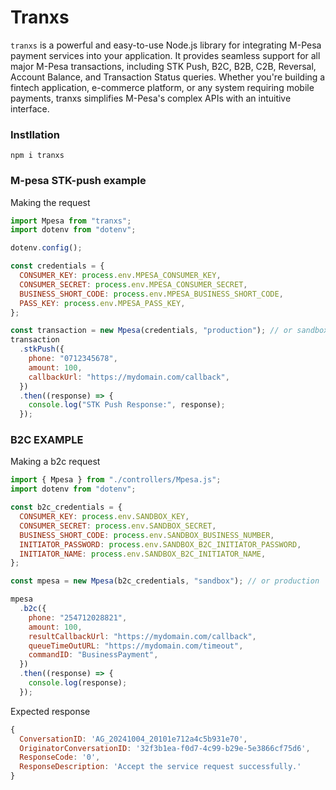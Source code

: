 # Tranxs

`tranxs` is a powerful and easy-to-use Node.js library for integrating M-Pesa payment services into your application. It provides seamless support for all major M-Pesa transactions, including STK Push, B2C, B2B, C2B, Reversal, Account Balance, and Transaction Status queries. Whether you're building a fintech application, e-commerce platform, or any system requiring mobile payments, tranxs simplifies M-Pesa's complex APIs with an intuitive interface.

### Instllation

`npm i tranxs`

### M-pesa STK-push example

Making the request

```javascript
import Mpesa from "tranxs";
import dotenv from "dotenv";

dotenv.config();

const credentials = {
  CONSUMER_KEY: process.env.MPESA_CONSUMER_KEY,
  CONSUMER_SECRET: process.env.MPESA_CONSUMER_SECRET,
  BUSINESS_SHORT_CODE: process.env.MPESA_BUSINESS_SHORT_CODE,
  PASS_KEY: process.env.MPESA_PASS_KEY,
};

const transaction = new Mpesa(credentials, "production"); // or sandbox for sandbox applications
transaction
  .stkPush({
    phone: "0712345678",
    amount: 100,
    callbackUrl: "https://mydomain.com/callback",
  })
  .then((response) => {
    console.log("STK Push Response:", response);
  });
```

### B2C EXAMPLE

Making a b2c request

```javascript
import { Mpesa } from "./controllers/Mpesa.js";
import dotenv from "dotenv";

const b2c_credentials = {
  CONSUMER_KEY: process.env.SANDBOX_KEY,
  CONSUMER_SECRET: process.env.SANDBOX_SECRET,
  BUSINESS_SHORT_CODE: process.env.SANDBOX_BUSINESS_NUMBER,
  INITIATOR_PASSWORD: process.env.SANDBOX_B2C_INITIATOR_PASSWORD,
  INITIATOR_NAME: process.env.SANDBOX_B2C_INITIATOR_NAME,
};

const mpesa = new Mpesa(b2c_credentials, "sandbox"); // or production

mpesa
  .b2c({
    phone: "254712028821",
    amount: 100,
    resultCallbackUrl: "https://mydomain.com/callback",
    queueTimeOutURL: "https://mydomain.com/timeout",
    commandID: "BusinessPayment",
  })
  .then((response) => {
    console.log(response);
  });
```

Expected response

```javascript
{
  ConversationID: 'AG_20241004_20101e712a4c5b931e70',
  OriginatorConversationID: '32f3b1ea-f0d7-4c99-b29e-5e3866cf75d6',
  ResponseCode: '0',
  ResponseDescription: 'Accept the service request successfully.'
}
```
